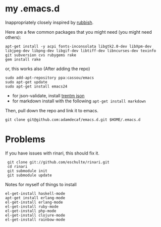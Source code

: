 # my .emacs.d

Inappropriately closely inspired by [rubbish](https://github.com/rubbish/rubbish-emacs-setup).

Here are a few common packages that you might need (you might need others):

    apt-get install -y acpi fonts-inconsolata libgtk2.0-dev libXpm-dev libjpeg-dev libpng-dev libgif-dev libtiff-dev libncurses-dev texinfo git subversion cvs rubygems rake
    gem install rake

or, this works also (After adding the repo)

    sudo add-apt-repository ppa:cassou/emacs
    sudo apt-get update
    sudo apt-get install emacs24

* for json-validate, install [trentm json](https://github.com/trentm/json)
* for markdown install with the following `apt-get install markdown`

Then, pull down the repo and link it to emacs.

    git clone git@github.com:adamdecaf/emacs.d.git $HOME/.emacs.d

# Problems

If you have issues with rinari, this should fix it.

     git clone git://github.com/eschulte/rinari.git
     cd rinari
     git submodule init
     git submodule update

Notes for myself of things to install

    el-get-install haskell-mode
    apt-get install erlang-mode
    el-get-install erlang-mode
    el-get-install ruby-mode
    el-get-install php-mode
    el-get-install clojure-mode
    el-get-install rainbow-mode
